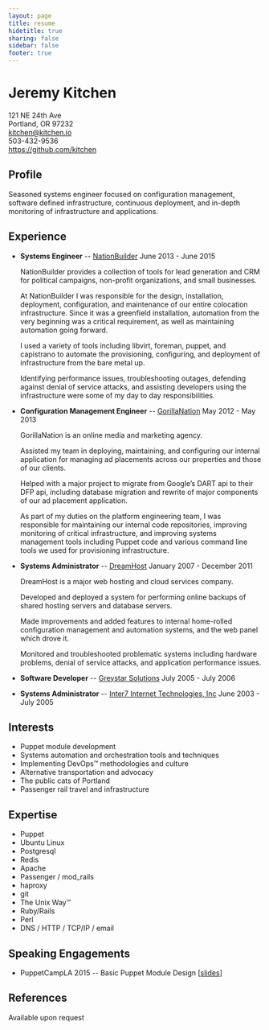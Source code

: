 ```yaml
---
layout: page
title: resume
hidetitle: true
sharing: false
sidebar: false
footer: true
---
```



Jeremy Kitchen
==============

121 NE 24th Ave  
Portland, OR 97232  
kitchen@kitchen.io  
503-432-9536  
https://github.com/kitchen  

Profile
-------

Seasoned systems engineer focused on configuration management, software defined infrastructure, continuous deployment, and in-depth monitoring of infrastructure and applications.

Experience
----------

* **Systems Engineer** -- [NationBuilder](https://nationbuilder.com/)
    June 2013 - June 2015

    NationBuilder provides a collection of tools for lead generation and CRM for political campaigns, non-profit organizations, and small businesses.

    At NationBuilder I was responsible for the design, installation, deployment, configuration, and maintenance of our entire colocation infrastructure. Since it was a greenfield installation, automation from the very beginning was a critical requirement, as well as maintaining automation going forward.

    I used a variety of tools including libvirt, foreman, puppet, and capistrano to automate the provisioning, configuring, and deployment of infrastructure from the bare metal up.

    Identifying performance issues, troubleshooting outages, defending against denial of service attacks, and assisting developers using the infrastructure were some of my day to day responsibilities.

* **Configuration Management Engineer** -- [GorillaNation](http://gorillanation.com)
    May 2012 - May 2013

    GorillaNation is an online media and marketing agency.

    Assisted my team in deploying, maintaining, and configuring our internal application for managing ad placements across our properties and those of our clients.

    Helped with a major project to migrate from Google’s DART api to their DFP api, including database migration and rewrite of major components of our ad placement application.

    As part of my duties on the platform engineering team, I was responsible for maintaining our internal code repositories, improving monitoring of critical infrastructure, and improving systems management tools including Puppet code and various command line tools we used for provisioning infrastructure.

* **Systems Administrator** -- [DreamHost](https://dreamhost.com/)
    January 2007 - December 2011

    DreamHost is a major web hosting and cloud services company.

    Developed and deployed a system for performing online backups of shared hosting servers and database servers.

    Made improvements and added features to internal home-rolled configuration management and automation systems, and the web panel which drove it.

    Monitored and troubleshooted problematic systems including hardware problems, denial of service attacks, and application performance issues.

* **Software Developer** -- [Greystar Solutions](http://gss.us)
    July 2005 - July 2006

* **Systems Administrator** -- [Inter7 Internet Technologies, Inc](https://www.inter7.com)
    June 2003 - July 2005


Interests
---------

* Puppet module development
* Systems automation and orchestration tools and techniques
* Implementing DevOps™ methodologies and culture
* Alternative transportation and advocacy
* The public cats of Portland
* Passenger rail travel and infrastructure

Expertise
------

* Puppet
* Ubuntu Linux
* Postgresql
* Redis
* Apache
* Passenger / mod_rails
* haproxy
* git
* The Unix Way™
* Ruby/Rails
* Perl
* DNS / HTTP / TCP/IP / email

Speaking Engagements
--------------------

* PuppetCampLA 2015 -- Basic Puppet Module Design \[[slides](http://www.slideshare.net/jeremykitchen/puppetcamp-module-design-talk)\]

References
----------

Available upon request
